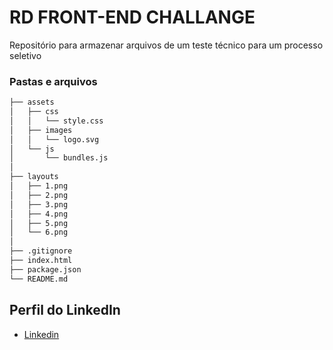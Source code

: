 # RD FRONT-END CHALLANGE


Repositório para armazenar arquivos de um teste técnico para um processo seletivo


### Pastas e arquivos

```sh
├── assets
│   ├── css
│   │   └── style.css
│   ├── images
│   │   └── logo.svg
│   └── js
│       └── bundles.js
│       
├── layouts
│   ├── 1.png
│   ├── 2.png
│   ├── 3.png
│   ├── 4.png
│   ├── 5.png
│   └── 6.png
│  
├── .gitignore
├── index.html
├── package.json
└── README.md
```

## Perfil do LinkedIn 

* [Linkedin](https://www.linkedin.com/in/daniel-silva-852306ab/)